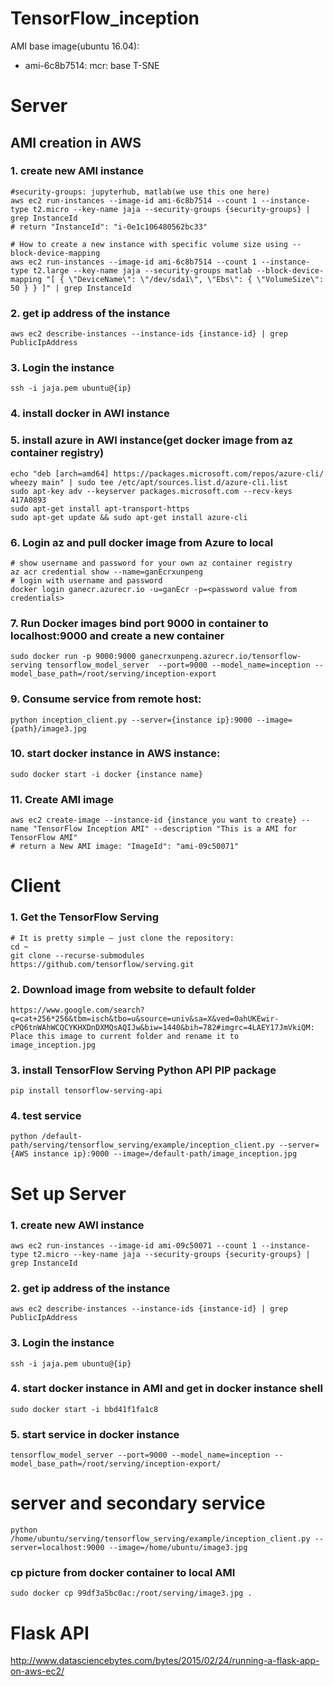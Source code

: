 # TensorFlow_inception
AMI base image(ubuntu 16.04): 
* ami-6c8b7514: mcr: base T-SNE

# Server 
## AMI creation in AWS
###  1. create new AMI instance
    
    #security-groups: jupyterhub, matlab(we use this one here)
    aws ec2 run-instances --image-id ami-6c8b7514 --count 1 --instance-type t2.micro --key-name jaja --security-groups {security-groups} | grep InstanceId
    # return "InstanceId": "i-0e1c106480562bc33"

    # How to create a new instance with specific volume size using --block-device-mapping
    aws ec2 run-instances --image-id ami-6c8b7514 --count 1 --instance-type t2.large --key-name jaja --security-groups matlab --block-device-mapping "[ { \"DeviceName\": \"/dev/sda1\", \"Ebs\": { \"VolumeSize\": 50 } } ]" | grep InstanceId
    

### 2. get ip address of the instance
    
    aws ec2 describe-instances --instance-ids {instance-id} | grep PublicIpAddress
    

### 3. Login the instance 
    
    ssh -i jaja.pem ubuntu@{ip}
    

### 4. install docker in AWI instance

### 5. install azure in AWI instance(get docker image from az container registry)
    
    echo "deb [arch=amd64] https://packages.microsoft.com/repos/azure-cli/ wheezy main" | sudo tee /etc/apt/sources.list.d/azure-cli.list
    sudo apt-key adv --keyserver packages.microsoft.com --recv-keys 417A0893
    sudo apt-get install apt-transport-https
    sudo apt-get update && sudo apt-get install azure-cli
    

### 6. Login az and pull docker image from Azure to local
    
    # show username and password for your own az container registry
    az acr credential show --name=ganEcrxunpeng
    # login with username and password
    docker login ganecr.azurecr.io -u=ganEcr -p=<password value from credentials>
    

### 7. Run Docker images bind port 9000 in container to localhost:9000 and create a new container
    sudo docker run -p 9000:9000 ganecrxunpeng.azurecr.io/tensorflow-serving tensorflow_model_server  --port=9000 --model_name=inception --model_base_path=/root/serving/inception-export
    

### 9. Consume service from remote host:
    
    python inception_client.py --server={instance ip}:9000 --image={path}/image3.jpg
    

### 10. start docker instance in AWS instance:
    
    sudo docker start -i docker {instance name}
    

### 11. Create AMI image 
    
    aws ec2 create-image --instance-id {instance you want to create} --name "TensorFlow Inception AMI" --description "This is a AMI for TensorFlow AMI"
    # return a New AMI image: "ImageId": "ami-09c50071"
    
# Client
### 1. Get the TensorFlow Serving
    # It is pretty simple — just clone the repository:
    cd ~
    git clone --recurse-submodules https://github.com/tensorflow/serving.git
    
### 2. Download image from website to default folder
    https://www.google.com/search?q=cat+256*256&tbm=isch&tbo=u&source=univ&sa=X&ved=0ahUKEwir-cPQ6tnWAhWCQCYKHXDnDXMQsAQIJw&biw=1440&bih=782#imgrc=4LAEY17JmVkiQM:
    Place this image to current folder and rename it to image_inception.jpg
### 3. install TensorFlow Serving Python API PIP package
    pip install tensorflow-serving-api
### 4. test service
    python /default-path/serving/tensorflow_serving/example/inception_client.py --server={AWS instance ip}:9000 --image=/default-path/image_inception.jpg


# Set up Server
### 1. create new AWI instance
    aws ec2 run-instances --image-id ami-09c50071 --count 1 --instance-type t2.micro --key-name jaja --security-groups {security-groups} | grep InstanceId

### 2. get ip address of the instance
    
    aws ec2 describe-instances --instance-ids {instance-id} | grep PublicIpAddress
    
### 3. Login the instance 
    
    ssh -i jaja.pem ubuntu@{ip}
    
### 4. start docker instance in AMI and get in docker instance shell
    sudo docker start -i bbd41f1fa1c8

### 5. start service in docker instance
    tensorflow_model_server --port=9000 --model_name=inception --model_base_path=/root/serving/inception-export/

# server and secondary service
    python /home/ubuntu/serving/tensorflow_serving/example/inception_client.py --server=localhost:9000 --image=/home/ubuntu/image3.jpg
### cp picture from docker container to local AMI 
    sudo docker cp 99df3a5bc0ac:/root/serving/image3.jpg .

# Flask API
http://www.datasciencebytes.com/bytes/2015/02/24/running-a-flask-app-on-aws-ec2/
